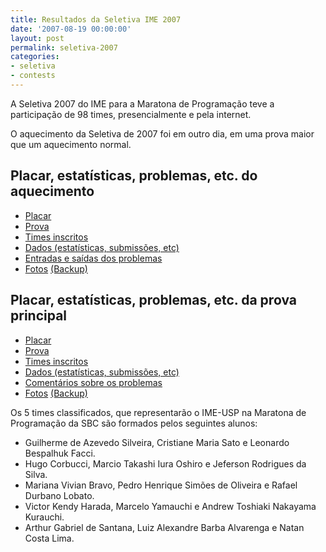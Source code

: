 ```yaml
---
title: Resultados da Seletiva IME 2007
date: '2007-08-19 00:00:00'
layout: post
permalink: seletiva-2007
categories:
- seletiva
- contests
---
```


A Seletiva 2007 do IME para a Maratona de Programação teve a participação
de 98 times, presencialmente e pela internet.

O aquecimento da Seletiva de 2007 foi em outro dia, em uma prova maior que um aquecimento normal.

## Placar, estatísticas, problemas, etc. do aquecimento
- [Placar](https://www.ime.usp.br/~maratona/assets/seletivas/2007/warmup/score/score.html)
- [Prova](https://www.ime.usp.br/~maratona/assets/seletivas/2007/warmup/caderno.pdf)
- [Times inscritos](https://www.ime.usp.br/~maratona/assets/seletivas/2007/warmup/times.html)
- [Dados (estatísticas, submissões, etc)](https://www.ime.usp.br/~maratona/assets/seletivas/2007/warmup/data.tar.xz)
- [Entradas e saídas dos problemas](https://www.ime.usp.br/~maratona/assets/seletivas/2007/warmup/io.tar.xz)
- [Fotos](https://www.facebook.com/media/set/?set=a.1611159528964754.1073741843.609146922499358&type=1&l=c5fed7ecfc) [(Backup)](https://www.ime.usp.br/~maratona/assets/seletivas/2007/warmup/fotos.tar.xz)

## Placar, estatísticas, problemas, etc. da prova principal
- [Placar](https://www.ime.usp.br/~maratona/assets/seletivas/2007/score/score.html)
- [Prova](https://www.ime.usp.br/~maratona/assets/seletivas/2007/caderno.pdf)
- [Times inscritos](https://www.ime.usp.br/~maratona/assets/seletivas/2007/times.html)
- [Dados (estatísticas, submissões, etc)](https://www.ime.usp.br/~maratona/assets/seletivas/2007/data.tar.xz)
- [Comentários sobre os problemas](https://www.ime.usp.br/~maratona/assets/seletivas/2007/comentarios.html)
- [Fotos](https://www.facebook.com/media/set/?set=a.1611164495630924.1073741844.609146922499358&type=1&l=af3cc12a7e) [(Backup)](https://www.ime.usp.br/~maratona/assets/seletivas/2007/fotos.tar.xz)

Os 5 times classificados, que representarão o IME-USP na Maratona de Programação da SBC são formados pelos seguintes alunos:

- Guilherme de Azevedo Silveira, Cristiane Maria Sato e Leonardo Bespalhuk Facci.
- Hugo Corbucci, Marcio Takashi Iura Oshiro e Jeferson Rodrigues da Silva.
- Mariana Vivian Bravo, Pedro Henrique Simões de Oliveira e Rafael Durbano Lobato.
- Victor Kendy Harada, Marcelo Yamauchi e Andrew Toshiaki Nakayama Kurauchi.
- Arthur Gabriel de Santana, Luiz Alexandre Barba Alvarenga e Natan Costa Lima.
